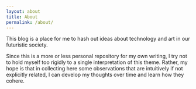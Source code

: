 ```yaml
---
layout: about
title: About
permalink: /about/
---
```


This blog is a place for me to hash out ideas about technology and art in our futuristic society.

Since this is a more or less personal repository for my own writing, I try not to hold myself too rigidly to a single interpretation of this theme. Rather, my hope is that in collecting here some observations that are intuitively if not explicitly related, I can develop my thoughts over time and learn how they cohere.
